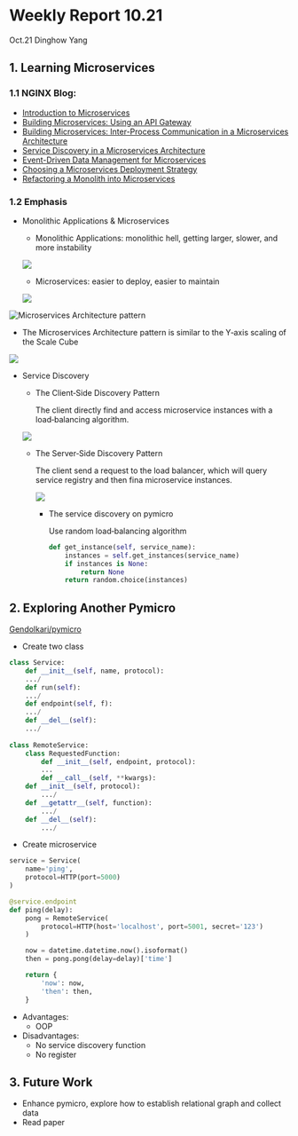 # Weekly Report 10.21

Oct.21 Dinghow Yang

## 1. Learning Microservices

### 1.1 NGINX Blog: 

- [Introduction to Microservices](https://www.nginx.com/blog/introduction-to-microservices/)
- [Building Microservices: Using an API Gateway](https://www.nginx.com/blog/building-microservices-using-an-api-gateway/)
- [Building Microservices: Inter-Process Communication in a Microservices Architecture](https://www.nginx.com/blog/building-microservices-inter-process-communication/)
- [Service Discovery in a Microservices Architecture](https://www.nginx.com/blog/service-discovery-in-a-microservices-architecture/)
- [Event-Driven Data Management for Microservices](https://www.nginx.com/blog/event-driven-data-management-microservices/)
- [Choosing a Microservices Deployment Strategy](https://www.nginx.com/blog/deploying-microservices/)
- [Refactoring a Monolith into Microservices](https://www.nginx.com/blog/refactoring-a-monolith-into-microservices/)

### 1.2 Emphasis

- Monolithic Applications & Microservices

  - Monolithic Applications:  monolithic hell, getting larger, slower, and more instability

  ![](https://www.nginx.com/wp-content/uploads/2016/04/Richardson-microservices-part1-1_monolithic-architecture.png)

  - Microservices: easier to deploy, easier to maintain

  ![](https://www.nginx.com/wp-content/uploads/2016/04/Richardson-microservices-part1-2_microservices-architecture.png)

![Microservices Architecture pattern](https://cdn.wp.nginx.com/wp-content/uploads/2016/04/Richardson-microservices-part1-3_scale-cube.png)

- The Microservices Architecture pattern is similar to the Y‑axis scaling of the Scale Cube

![](https://www.nginx.com/wp-content/uploads/2016/04/Richardson-microservices-part4-1_difficult-service-discovery.png)

- Service Discovery

  - The Client‑Side Discovery Pattern

    The client directly find and access microservice instances with a  load‑balancing algorithm.

  ![](https://www.nginx.com/wp-content/uploads/2016/04/Richardson-microservices-part4-2_client-side-pattern.png)

  - The Server‑Side Discovery Pattern

    The client send a request to the load balancer, which will query service registry and then fina microservice instances.

    ![](https://www.nginx.com/wp-content/uploads/2016/04/Richardson-microservices-part4-3_server-side-pattern.png)

     - The service discovery on pymicro

       Use random load‑balancing algorithm

       ```python
       def get_instance(self, service_name):
           instances = self.get_instances(service_name)
           if instances is None:
               return None
           return random.choice(instances)
       ```



## 2. Exploring Another Pymicro

[Gendolkari/pymicro](Gendolkari/pymicro)

- Create two class 

```python
class Service:
    def __init__(self, name, protocol):
    .../
    def run(self):
	.../
    def endpoint(self, f):
	.../
    def __del__(self):
	.../
 
class RemoteService:
    class RequestedFunction:
        def __init__(self, endpoint, protocol):
		...
        def __call__(self, **kwargs):
    def __init__(self, protocol):
        .../
    def __getattr__(self, function):
		.../
    def __del__(self):
        .../
```

- Create microservice

```python
service = Service(
    name='ping',
    protocol=HTTP(port=5000)
)

@service.endpoint
def ping(delay):
    pong = RemoteService(
        protocol=HTTP(host='localhost', port=5001, secret='123')
    )

    now = datetime.datetime.now().isoformat()
    then = pong.pong(delay=delay)['time']

    return {
        'now': now,
        'then': then,
    }
```

- Advantages:
  - OOP
- Disadvantages:
  - No service discovery function
  - No register

## 3. Future Work

- Enhance pymicro, explore how to establish relational graph and collect data
- Read paper 


